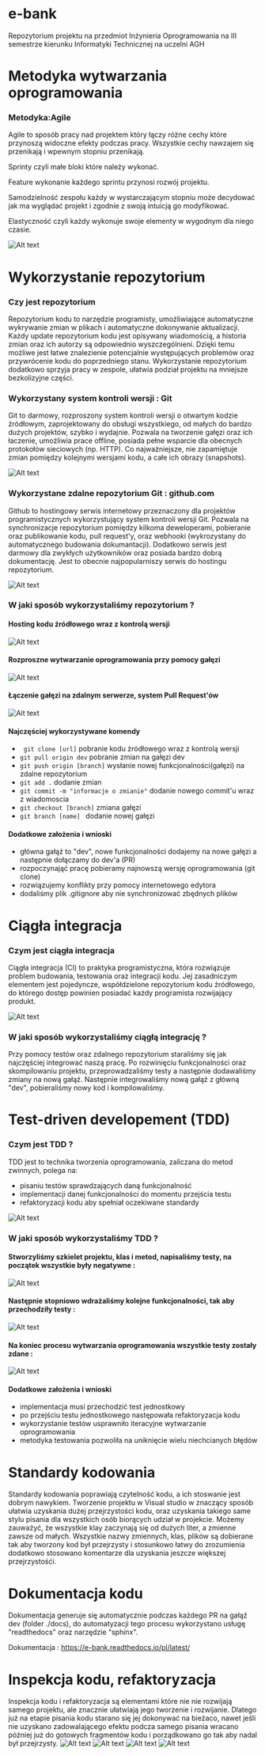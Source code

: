 # e-bank
Repozytorium projektu na przedmiot Inżynieria Oprogramowania na III semestrze kierunku  Informatyki Technicznej na uczelni AGH

# Metodyka wytwarzania oprogramowania
### Metodyka:Agile
Agile to sposób pracy nad projektem który łączy różne cechy które przynoszą widoczne efekty podczas pracy.
Wszystkie cechy nawzajem się przenikają i wpewnym stopniu przenikają.

Sprinty czyli małe bloki które należy wykonać.

Feature wykonanie każdego sprintu przynosi rozwój projektu.

Samodzielność zespołu każdy w wystarczającym stopniu może decydować jak ma wyglądać projekt i zgodnie z swoją intuicją go modyfikować.

Elastyczność czyli każdy wykonuje swoje elementy w wygodnym dla niego czasie.

![Alt text](/img/repo/agile.jpg?raw=true "Title")
# Wykorzystanie repozytorium
### Czy jest repozytorium
Repozytorium kodu to narzędzie programisty, umożliwiające automatyczne wykrywanie zmian w plikach i automatyczne dokonywanie aktualizacji. Każdy update repozytorium kodu jest opisywany wiadomością, a historia zmian oraz ich autorzy są odpowiednio wyszczególnieni. Dzięki temu możliwe jest łatwe znalezienie potencjalnie występujących problemów oraz przywrócenie kodu do poprzedniego stanu. Wykorzystanie repozytorium dodatkowo sprzyja pracy w zespole, ułatwia podział projektu na mniejsze bezkolizyjne części.

### Wykorzystany system kontroli wersji : **Git**
Git to darmowy, rozproszony system kontroli wersji o otwartym kodzie źródłowym, zaprojektowany do obsługi wszystkiego, od małych do bardzo dużych projektów, szybko i wydajnie. Pozwala na tworzenie gałęzi oraz ich łaczenie, umożliwia prace offline, posiada pełne wsparcie dla obecnych protokołów sieciowych (np. HTTP). Co najważniejsze, nie zapamiętuje zmian pomiędzy kolejnymi wersjami kodu, a całe ich obrazy (snapshots).  

![Alt text](/img/graphics/git-logo.png?raw=true "Title")

### Wykorzystane zdalne repozytorium Git : github.com 
Github to hostingowy serwis internetowy przeznaczony dla projektów programistycznych wykorzystujący system kontroli wersji Git. Pozwala na synchronizacje repozytorium pomiędzy kilkoma deweloperami, pobieranie oraz publikowanie kodu, pull request'y, oraz webhooki (wykrozystany do automatycznego budowania dokumantacji). Dodatkowo serwis jest darmowy dla zwykłych użytkowników oraz posiada bardzo dobrą dokumentację. Jest to obecnie najpopularniszy serwis do hostingu repozytorium.

![Alt text](/img/graphics/github-logo.jpg?raw=true "Title")

### W jaki sposób wykorzystaliśmy repozytorium ?

#### Hosting kodu źródłowego wraz z kontrolą wersji
![Alt text](/img/repo/main.PNG?raw=true "Title")

#### Rozproszne wytwarzanie oprogramowania przy pomocy gałęzi
![Alt text](/img/repo/branch.PNG?raw=true "Title")

#### Łączenie gałęzi na zdalnym serwerze, system Pull Request'ów
![Alt text](/img/repo/PR.PNG?raw=true "Title")

#### Najczęściej wykorzystywane komendy

- ``` git clone [url]``` pobranie kodu żródłowego wraz z kontrolą wersji
- ``` git pull origin dev ``` pobranie zmian na gałęzi dev
- ``` git push origin [branch] ``` wysłanie nowej funkcjonalności(gałęzi) na zdalne repozytorium
- ``` git add . ``` dodanie zmian  
- ``` git commit -m "informacje o zmianie" ``` dodanie nowego commit'u wraz z wiadomoscia
- ``` git checkout [branch] ``` zmiana gałęzi
- ``` git branch [name]  ``` dodanie nowej gałęzi




#### Dodatkowe założenia i wnioski
- główna gałąź to "dev", nowe funkcjonalności dodajemy na nowe gałęzi a następnie dołączamy do dev'a (PR)
- rozpoczynająć pracę pobieramy najnowszą wersję oprogramowania (git clone)
- rozwiązujemy konflikty przy pomocy internetowego edytora
- dodaliśmy plik .gitignore aby nie synchronizować zbędnych plików

# Ciągła integracja

### Czym jest ciągła integracja
Ciągła integracja (CI) to praktyka programistyczna, która rozwiązuje problem budowania, testowania oraz integracji kodu. Jej zasadniczym elementem jest pojedyncze, współdzielone repozytorium kodu źródłowego, do którego dostęp powinien posiadać każdy programista rozwijający produkt.

![Alt text](https://productvision.pl/wp-content/uploads/2016/08/continious-integration.png?raw=true)


### W jaki sposób wykorzystaliśmy ciągłą integrację ?
Przy pomocy testów oraz zdalnego repozytorium staraliśmy się jak najczęściej integrować naszą pracę. Po rozwinięciu funkcjonalności oraz skompilowaniu projektu, przeprowadzaliśmy testy a następnie dodawaliśmy zmiany na nową gałąź. Następnie integrowaliśmy nową gałąź z główną "dev", pobieraliśmy nowy kod i kompilowaliśmy.



# Test-driven developement (TDD)
### Czym jest TDD ?
TDD jest to technika tworzenia oprogramowania, zaliczana do metod zwinnych, polega na:
- pisaniu testów sprawdzających daną funkcjonalność
- implementacji danej funkcjonalności do momentu przejścia testu
- refaktoryzacji kodu aby spełniał oczekiwane standardy

![Alt text](https://marsner.com/wp-content/uploads/test-driven-development-TDD.png?raw=true)

### W jaki sposób wykorzystaliśmy TDD ?

#### Stworzyliśmy szkielet projektu, klas i metod, napisaliśmy testy, na początek wszystkie były negatywne :

![Alt text](/img/testy/errors-all.PNG?raw=true "Title")

#### Następnie stopniowo wdrażaliśmy kolejne funkcjonalności, tak aby przechodziły testy :

![Alt text](/img/testy/zaloguj-usun.PNG?raw=true "Title")

#### Na koniec procesu wytwarzania oprogramowania wszystkie testy zostały zdane :

![Alt text](/img/testy/no-errors.PNG?raw=true "Title")

#### Dodatkowe założenia i wnioski
- implementacja musi przechodzić test jednostkowy
- po przejściu testu jednostkowego następowała refaktoryzacja kodu
- wykorzystanie testów usprawniło iteracyjne wytwarzanie oprogramowania
- metodyka testowania pozwoliła na uniknięcie wielu niechcianych błędów

# Standardy kodowania
Standardy kodowania poprawiają czytelność kodu, a ich stoswanie jest dobrym nawykiem. Tworzenie projektu w Visual studio w znaczący sposób ułatwia uzyskania dużej przejrzystości kodu, oraz uzyskania takiego same stylu pisania dla wszystkich osób biorących udział w projekcie. Możemy zauważyć, że wszystkie klay zaczynają się od dużych liter, a zmienne zawsze od małych. Wszystkie nazwy zmiennych, klas, plików są dobierane tak aby tworzony kod był przejrzysty i stosunkowo łatwy do zrozumienia dodatkowo stosowano komentarze dla uzyskania jeszcze większej przejrzystośći.

# Dokumentacja kodu
Dokumentacja generuje się automatycznie podczas każdego PR na gałąź dev (folder ./docs),
do automatyzacji tego procesu wykorzystano usługę "readthedocs" oraz narzędzie "sphinx".

Dokumentacja : https://e-bank.readthedocs.io/pl/latest/

# Inspekcja kodu, refaktoryzacja

Inspekcja kodu i refaktoryzacja są elementami które nie nie rozwijają samego projektu, ale znacznie ułatwiają jego tworzenie i rozwijanie. Dlatego już na etapie pisania kodu starano się jej dokonywać na bieżaco, nawet jeśli nie uzyskano zadowalającego efektu podcza samego pisania wracano później już do gotowych fragmentów kodu i porządkowano go tak aby nadal był przejrzysty.
![Alt text](/img/repo/kod.jpg?raw=true "Title")
![Alt text](/img/repo/zaloguj.jpg?raw=true "Title")
![Alt text](/img/repo/main.jpg?raw=true "Title")
![Alt text](/img/repo/bib.jpg?raw=true "Title")